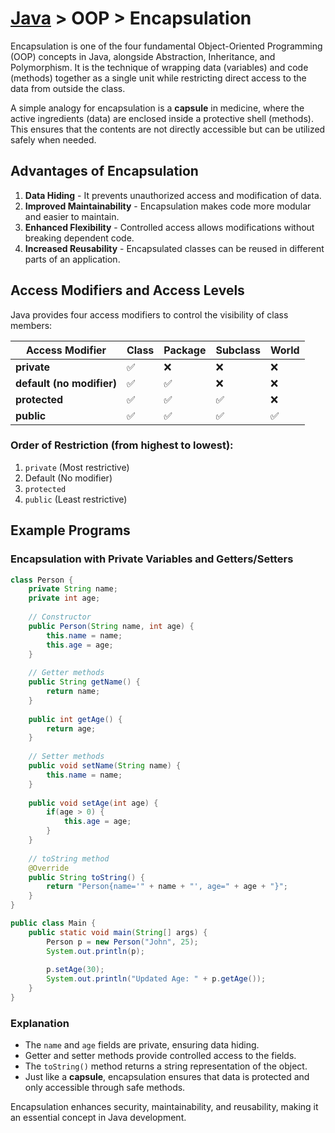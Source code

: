 # [Java](../) > OOP > Encapsulation 

Encapsulation is one of the four fundamental Object-Oriented Programming (OOP) concepts in Java, alongside Abstraction, Inheritance, and Polymorphism. It is the technique of wrapping data (variables) and code (methods) together as a single unit while restricting direct access to the data from outside the class.

A simple analogy for encapsulation is a **capsule** in medicine, where the active ingredients (data) are enclosed inside a protective shell (methods). This ensures that the contents are not directly accessible but can be utilized safely when needed.

## Advantages of Encapsulation
1. **Data Hiding** - It prevents unauthorized access and modification of data.
2. **Improved Maintainability** - Encapsulation makes code more modular and easier to maintain.
3. **Enhanced Flexibility** - Controlled access allows modifications without breaking dependent code.
4. **Increased Reusability** - Encapsulated classes can be reused in different parts of an application.

## Access Modifiers and Access Levels
Java provides four access modifiers to control the visibility of class members:

| Access Modifier | Class | Package | Subclass | World |
|----------------|-------|---------|----------|--------|
| **private** | ✅ | ❌ | ❌ | ❌ |
| **default (no modifier)** | ✅ | ✅ | ❌ | ❌ |
| **protected** | ✅ | ✅ | ✅ | ❌ |
| **public** | ✅ | ✅ | ✅ | ✅ |

### Order of Restriction (from highest to lowest):
1. `private` (Most restrictive)
2. Default (No modifier)
3. `protected`
4. `public` (Least restrictive)

## Example Programs
### Encapsulation with Private Variables and Getters/Setters
```java
class Person {
    private String name;
    private int age;
    
    // Constructor
    public Person(String name, int age) {
        this.name = name;
        this.age = age;
    }
    
    // Getter methods
    public String getName() {
        return name;
    }
    
    public int getAge() {
        return age;
    }
    
    // Setter methods
    public void setName(String name) {
        this.name = name;
    }
    
    public void setAge(int age) {
        if(age > 0) {
            this.age = age;
        }
    }
    
    // toString method
    @Override
    public String toString() {
        return "Person{name='" + name + "', age=" + age + "}";
    }
}

public class Main {
    public static void main(String[] args) {
        Person p = new Person("John", 25);
        System.out.println(p);
        
        p.setAge(30);
        System.out.println("Updated Age: " + p.getAge());
    }
}
```

### Explanation
- The `name` and `age` fields are private, ensuring data hiding.
- Getter and setter methods provide controlled access to the fields.
- The `toString()` method returns a string representation of the object.
- Just like a **capsule**, encapsulation ensures that data is protected and only accessible through safe methods.

Encapsulation enhances security, maintainability, and reusability, making it an essential concept in Java development.
